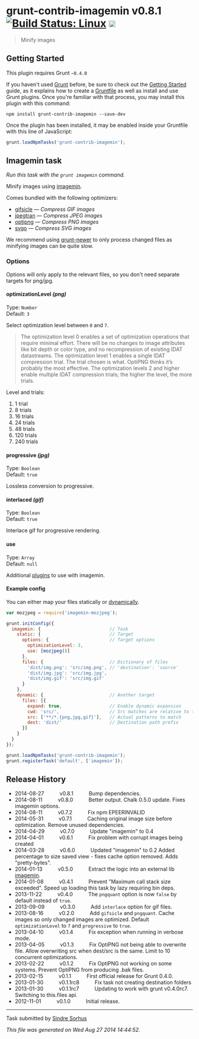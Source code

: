 # grunt-contrib-imagemin v0.8.1 [![Build Status: Linux](https://travis-ci.org/gruntjs/grunt-contrib-imagemin.png?branch=master)](https://travis-ci.org/gruntjs/grunt-contrib-imagemin) <a href="https://ci.appveyor.com/project/gruntjs/grunt-contrib-imagemin"><img src="https://ci.appveyor.com/api/projects/status/s1cpt9m3e5ihuoqj/branch/master" alt="Build Status: Windows" height="18" /></a>

> Minify images



## Getting Started
This plugin requires Grunt `~0.4.0`

If you haven't used [Grunt](http://gruntjs.com/) before, be sure to check out the [Getting Started](http://gruntjs.com/getting-started) guide, as it explains how to create a [Gruntfile](http://gruntjs.com/sample-gruntfile) as well as install and use Grunt plugins. Once you're familiar with that process, you may install this plugin with this command:

```shell
npm install grunt-contrib-imagemin --save-dev
```

Once the plugin has been installed, it may be enabled inside your Gruntfile with this line of JavaScript:

```js
grunt.loadNpmTasks('grunt-contrib-imagemin');
```




## Imagemin task
_Run this task with the `grunt imagemin` command._

Minify images using [imagemin](https://github.com/kevva/imagemin).

Comes bundled with the following optimizers:

- [gifsicle](https://github.com/kevva/imagemin-gifsicle) — *Compress GIF images*
- [jpegtran](https://github.com/kevva/imagemin-jpegtran) — *Compress JPEG images*
- [optipng](https://github.com/kevva/imagemin-optipng) — *Compress PNG images*
- [svgo](https://github.com/kevva/imagemin-svgo) — *Compress SVG images*

We recommend using [grunt-newer](https://github.com/tschaub/grunt-newer) to only process changed files as minifying images can be quite slow.

### Options

Options will only apply to the relevant files, so you don't need separate targets for png/jpg.


#### optimizationLevel *(png)*

Type: `Number`  
Default: `3`

Select optimization level between `0` and `7`.

> The optimization level 0 enables a set of optimization operations that require minimal effort. There will be no changes to image attributes like bit depth or color type, and no recompression of existing IDAT datastreams. The optimization level 1 enables a single IDAT compression trial. The trial chosen is what. OptiPNG thinks it’s probably the most effective. The optimization levels 2 and higher enable multiple IDAT compression trials; the higher the level, the more trials.

Level and trials:

1. 1 trial
2. 8 trials
3. 16 trials
4. 24 trials
5. 48 trials
6. 120 trials
7. 240 trials


#### progressive *(jpg)*

Type: `Boolean`  
Default: `true`

Lossless conversion to progressive.


#### interlaced *(gif)*

Type: `Boolean`  
Default: `true`

Interlace gif for progressive rendering.


#### use

Type: `Array`  
Default: `null`

Additional [plugins](https://npmjs.org/keyword/imageminplugin) to use with imagemin.

#### Example config

You can either map your files statically or [dynamically](http://gruntjs.com/configuring-tasks#building-the-files-object-dynamically).

```js
var mozjpeg = require('imagemin-mozjpeg');

grunt.initConfig({
  imagemin: {                          // Task
    static: {                          // Target
      options: {                       // Target options
        optimizationLevel: 3,
        use: [mozjpeg()]
      },
      files: {                         // Dictionary of files
        'dist/img.png': 'src/img.png', // 'destination': 'source'
        'dist/img.jpg': 'src/img.jpg',
        'dist/img.gif': 'src/img.gif'
      }
    },
    dynamic: {                         // Another target
      files: [{
        expand: true,                  // Enable dynamic expansion
        cwd: 'src/',                   // Src matches are relative to this path
        src: ['**/*.{png,jpg,gif}'],   // Actual patterns to match
        dest: 'dist/'                  // Destination path prefix
      }]
    }
  }
});

grunt.loadNpmTasks('grunt-contrib-imagemin');
grunt.registerTask('default', ['imagemin']);
```


## Release History

 * 2014-08-27   v0.8.1   Bump dependencies.
 * 2014-08-11   v0.8.0   Better output. Chalk 0.5.0 update. Fixes imagemin options.
 * 2014-08-11   v0.7.2   Fix npm EPEERINVALID
 * 2014-05-31   v0.7.1   Caching original image size before optimization. Remove unused dependencies.
 * 2014-04-29   v0.7.0   Update "imagemin" to 0.4
 * 2014-04-01   v0.6.1   Fix problem with corrupt images being created
 * 2014-03-28   v0.6.0   Updated "imagemin" to 0.2 Added percentage to size saved view - fixes cache option removed. Adds "pretty-bytes".
 * 2014-01-13   v0.5.0   Extract the logic into an external lib [imagemin](https://github.com/kevva/imagemin).
 * 2014-01-08   v0.4.1   Prevent "Maximum call stack size exceeded". Speed up loading this task by lazy requiring bin deps.
 * 2013-11-22   v0.4.0   The `pngquant` option is now `false` by default instead of `true`.
 * 2013-09-09   v0.3.0   Add `interlace` option for gif files.
 * 2013-08-16   v0.2.0   Add `gifsicle` and `pngquant`. Cache images so only changed images are optimized. Default `optimizationLevel` to `7` and `progressive` to `true`.
 * 2013-04-10   v0.1.4   Fix exception when running in verbose mode.
 * 2013-04-05   v0.1.3   Fix OptiPNG not being able to overwrite file. Allow overwriting src when dest/src is the same. Limit to 10 concurrent optimizations.
 * 2013-02-22   v0.1.2   Fix OptiPNG not working on some systems. Prevent OptiPNG from producing .bak files.
 * 2013-02-15   v0.1.1   First official release for Grunt 0.4.0.
 * 2013-01-30   v0.1.1rc8   Fix task not creating destination folders
 * 2013-01-30   v0.1.1rc7   Updating to work with grunt v0.4.0rc7. Switching to this.files api.
 * 2012-11-01   v0.1.0   Initial release.

---

Task submitted by [Sindre Sorhus](http://github.com/sindresorhus)

*This file was generated on Wed Aug 27 2014 14:44:52.*
